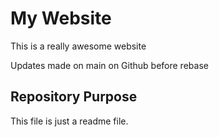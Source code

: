 # My Website

This is a really awesome website

Updates made on main on Github before rebase


## Repository Purpose

This file is just a readme file.
